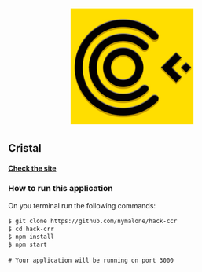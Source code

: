 <h1 align="center">
    <img alt="Cristal" title="Cristal" src='./src/assets/logo.png' width="250px" />
</h1>

## Cristal

#### [Check the site](https://cristal.netlify.app/)

### How to run this application

On you terminal run the following commands:

```
$ git clone https://github.com/nymalone/hack-ccr
$ cd hack-crr
$ npm install
$ npm start

# Your application will be running on port 3000

```
